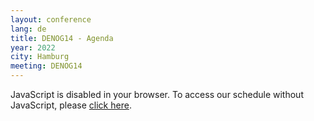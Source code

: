 ```yaml
---
layout: conference
lang: de
title: DENOG14 - Agenda
year: 2022
city: Hamburg
meeting: DENOG14
---
```


<pretalx-schedule event-url="https://pretalx.com/denog14/" locale="en" format="list" style="--pretalx-clr-primary: #F9CD00"></pretalx-schedule>
<noscript>
   <div class="pretalx-widget">
        <div class="pretalx-widget-info-message">
            JavaScript is disabled in your browser. To access our schedule without JavaScript,
            please <a target="_blank" href="https://pretalx.com/denog14/schedule/">click here</a>.
        </div>
    </div>
</noscript>